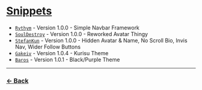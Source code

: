 # [Snippets](https://anzuftnw.github.io/anilist-css/snippets/)

- [`Rythym`](https://anzuftnw.github.io/anilist-css/snippets/rythym.css) - Version 1.0.0 - Simple Navbar Framework
- [`SoulDestroy`](https://anzuftnw.github.io/anilist-css/snippets/souldestroy.css) - Version 1.0.0 - Reworked Avatar Thingy
- [`StefanKun`](https://anzuftnw.github.io/anilist-css/snippets/stefankun.css) - Version 1.0.0 - Hidden Avatar & Name, No Scroll Bio, Invis Nav, Wider Follow Buttons
- [`Gakeiv`](https://anzuftnw.github.io/anilist-css/snippets/gakeiv.css) - Version 1.0.4 - Kurisu Theme
- [`Baros`](https://anzuftnw.github.io/anilist-css/snippets/baros.css) - Version 1.0.1 - Black/Purple Theme

---
### [<- Back](https://anzuftnw.github.io/anilist-css/)
